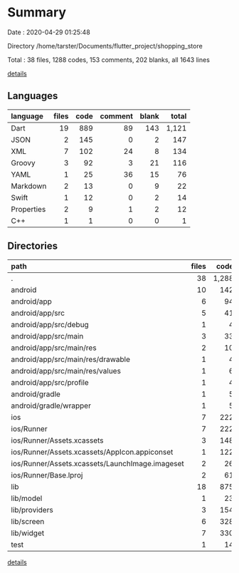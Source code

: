 # Summary

Date : 2020-04-29 01:25:48

Directory /home/tarster/Documents/flutter_project/shopping_store

Total : 38 files,  1288 codes, 153 comments, 202 blanks, all 1643 lines

[details](details.md)

## Languages
| language | files | code | comment | blank | total |
| :--- | ---: | ---: | ---: | ---: | ---: |
| Dart | 19 | 889 | 89 | 143 | 1,121 |
| JSON | 2 | 145 | 0 | 2 | 147 |
| XML | 7 | 102 | 24 | 8 | 134 |
| Groovy | 3 | 92 | 3 | 21 | 116 |
| YAML | 1 | 25 | 36 | 15 | 76 |
| Markdown | 2 | 13 | 0 | 9 | 22 |
| Swift | 1 | 12 | 0 | 2 | 14 |
| Properties | 2 | 9 | 1 | 2 | 12 |
| C++ | 1 | 1 | 0 | 0 | 1 |

## Directories
| path | files | code | comment | blank | total |
| :--- | ---: | ---: | ---: | ---: | ---: |
| . | 38 | 1,288 | 153 | 202 | 1,643 |
| android | 10 | 142 | 26 | 29 | 197 |
| android/app | 6 | 94 | 25 | 18 | 137 |
| android/app/src | 5 | 41 | 22 | 6 | 69 |
| android/app/src/debug | 1 | 4 | 3 | 1 | 8 |
| android/app/src/main | 3 | 33 | 16 | 4 | 53 |
| android/app/src/main/res | 2 | 10 | 9 | 3 | 22 |
| android/app/src/main/res/drawable | 1 | 4 | 7 | 2 | 13 |
| android/app/src/main/res/values | 1 | 6 | 2 | 1 | 9 |
| android/app/src/profile | 1 | 4 | 3 | 1 | 8 |
| android/gradle | 1 | 5 | 1 | 1 | 7 |
| android/gradle/wrapper | 1 | 5 | 1 | 1 | 7 |
| ios | 7 | 222 | 2 | 8 | 232 |
| ios/Runner | 7 | 222 | 2 | 8 | 232 |
| ios/Runner/Assets.xcassets | 3 | 148 | 0 | 4 | 152 |
| ios/Runner/Assets.xcassets/AppIcon.appiconset | 1 | 122 | 0 | 1 | 123 |
| ios/Runner/Assets.xcassets/LaunchImage.imageset | 2 | 26 | 0 | 3 | 29 |
| ios/Runner/Base.lproj | 2 | 61 | 2 | 2 | 65 |
| lib | 18 | 875 | 79 | 136 | 1,090 |
| lib/model | 1 | 23 | 0 | 4 | 27 |
| lib/providers | 3 | 154 | 1 | 26 | 181 |
| lib/screen | 6 | 328 | 47 | 52 | 427 |
| lib/widget | 7 | 330 | 26 | 48 | 404 |
| test | 1 | 14 | 10 | 7 | 31 |

[details](details.md)